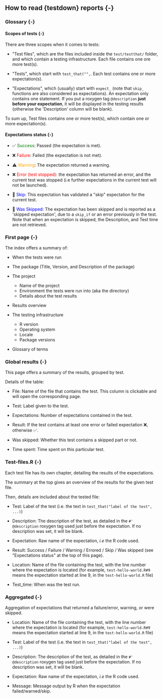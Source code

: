 ## How to read {testdown} reports {-}

### Glossary {-}

#### Scopes of tests {-}

There are three scopes when it comes to tests:

+ "Test files", which are the files included inside the `test/testthat/` folder, and which contain a testing infrastructure.
Each file contains one ore more test(s).

+ "Tests", which start with `test_that("",`.
Each test contains one or more expectation(s).

+ "Expectations", which (usually) start with `expect_` (note that `skip_` functions are also considered as expectations).
An expectation only contains one statement.
If you put a roxygen tag `@description` __just before your expectation__, it will be displayed in the testing results (otherwise the 'Description' column will be blank).

To sum up, Test files contains one or more test(s), which contain one or more expectation(s).

#### Expectations status {-}

+ &#9989; <font color='green'>Success</font>: Passed (the expectation is met).

+ &#10060; <font color='red'>Failure</font>: Failed (the expectation is not met).

+ &#9888;&#65039; <font color='orange'>Warning</font>: The expectation returned a warning.

+ &#10060; <font color='red'>Error (test stopped)</font>: the expectation has returned an error, and the current test was stopped (i.e further expectations in the current test will not be launched).

+ &#128260; <font color='blue'>Skip</font>: This expectation has validated a "skip" expectation for the current test.

+ &#128260; <font color='blue'>Was Skipped</font>: The expectation has been skipped and is reported as a 'skipped expectation', due to a `skip_if` or an error previously in the test. 
Note that when an expectation is skipped, the Description, and Test time are not retrieved.

### First page {-}

The index offers a summary of:

+ When the tests were run

+ The package (Title, Version, and Description of the package)

+ The project
  + Name of the project
  + Environment the tests were run into (aka the directory)
  + Details about the test results

+ Results overview

+ The testing infrastructure
  + R version
  + Operating system
  + Locale
  + Package versions

+ Glossary of terms


### Global results {-}

This page offers a summary of the results, grouped by test.

Details of the table:

+ File: Name of the file that contains the test. This column is clickable and will open the corresponding page.

+ Test: Label given to the test.

+ Expectations: Number of expectations contained in the test.

+ Result: If the test contains at least one error or failed expectation &#10060;, otherwise &#9989;.

+ Was skipped: Whether this test contains a skipped part or not.

+ Time spent: Time spent on this particular test.

### Test-files.R {-}

Each test file has its own chapter, detailing the results of the expectations.

The summary at the top gives an overview of the results for the given test file.

Then, details are included about the tested file:

+ Test: Label of the test (i.e. the text in `test_that("label of the test", ...)`)

+ Description: The description of the test, as detailed in the `#' @description` roxygen tag used just before the expectation. If no description was set, it will be blank.

+ Expectation: Raw name of the expectation, _i.e_ the R code used.

+ Result: Success / Failure / Warning / Errored / Skip / Was skipped (see "Expectations status" at the top of this page).

+ Location: Name of the file containing the test, with the line number where the expectation is located (for example, `test-hello-world.R#9` means the expectation started at line 9, in the `test-hello-world.R` file)

+ Test_time: When was the test run.

### Aggregated {-}

Aggregation of expectations that returned a failure/error, warning, or were skipped.

+ Location: Name of the file containing the test, with the line number where the expectation is located (for example, `test-hello-world.R#9` means the expectation started at line 9, in the `test-hello-world.R` file)

+ Test: Label of the test (i.e. the text in `test_that("label of the test", ...)`)

+ Description: The description of the test, as detailed in the `#' @description` roxygen tag used just before the expectation. If no description was set, it will be blank.

+ Expectation: Raw name of the expectation, _i.e_ the R code used.


+ Message: Message output by R when the expectation failed/warned/skip.


